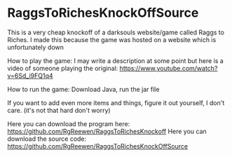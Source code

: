 # RaggsToRichesKnockOffSource
This is a very cheap knockoff of a darksouls website/game called Raggs to Riches. I made this because the game was hosted on a website which is unfortunately down

How to play the game: I may write a description at some point but here is a video of someone playing the original: https://www.youtube.com/watch?v=6Sd_i9FQ1q4

How to run the game: Download Java, run the jar file

If you want to add even more items and things, figure it out yourself, I don't care. (it's not that hard don't worry)


Here you can download the program here: https://github.com/RgReewen/RaggsToRichesKnockoff
Here you can download the source code: https://github.com/RgReewen/RaggsToRichesKnockOffSource
